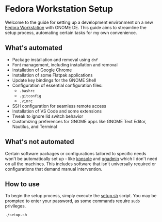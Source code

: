 # Fedora Workstation Setup

Welcome to the guide for setting up a development environment on a new [Fedora Workstation](https://fedoraproject.org/workstation/) with GNOME DE. This guide aims to streamline the setup process, automating certain tasks for my own convenience.

## What's automated

- Package installation and removal using `dnf`
- Font management, including installation and removal
- Installation of Google Chrome
- Installation of some Flatpak applications
- Update key bindings for the GNOME Shell
- Configuration of essential configuration files:
  - `.bashrc`
  - `.gitconfig`
  - `.vimrc`
- SSH configuration for seamless remote access
- Installation of VS Code and some extensions
- Tweak to ignore lid switch behavior
- Customizing preferences for GNOME apps like GNOME Text Editor, Nautilus, and Terminal

## What's not automated

Certain software packages or configurations tailored to specific needs won't be automatically set up - like [konsole](./konsole/) and [pgadmin](./postgres/) which I don't need on all the machines. This includes software that isn't universally required or configurations that demand manual intervention.

## How to use

To begin the setup process, simply execute the [setup.sh](setup.sh) script. You may be prompted to enter your password, as some commands require `sudo` privileges.

```shell
./setup.sh
```
